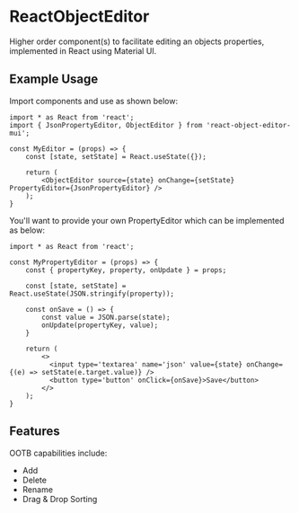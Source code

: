 # ReactObjectEditor

Higher order component(s) to facilitate editing an objects properties, implemented in React using Material UI.

## Example Usage

Import components and use as shown below:

    import * as React from 'react';
    import { JsonPropertyEditor, ObjectEditor } from 'react-object-editor-mui';
    
    const MyEditor = (props) => {
        const [state, setState] = React.useState({});
        
        return (
            <ObjectEditor source={state} onChange={setState} PropertyEditor={JsonPropertyEditor} />
        );
    }

You'll want to provide your own PropertyEditor which can be implemented as below:

    import * as React from 'react';
    
    const MyPropertyEditor = (props) => {
        const { propertyKey, property, onUpdate } = props;
        
        const [state, setState] = React.useState(JSON.stringify(property));
        
        const onSave = () => {
            const value = JSON.parse(state);
            onUpdate(propertyKey, value);
        }
        
        return (
            <>
              <input type='textarea' name='json' value={state} onChange={(e) => setState(e.target.value)} />
              <button type='button' onClick={onSave}>Save</button>
            </>
        );
    }

## Features

OOTB capabilities include:
- Add
- Delete
- Rename
- Drag & Drop Sorting
